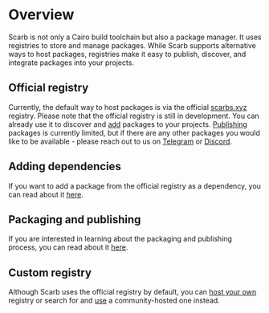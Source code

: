 # Overview

Scarb is not only a Cairo build toolchain but also a package manager.
It uses registries to store and manage packages.
While Scarb supports alternative ways to host packages, registries make it easy to publish, discover, and integrate packages into your projects.

## Official registry

Currently, the default way to host packages is via the official [scarbs.xyz](https://scarbs.xyz) registry.
Please note that the official registry is still in development.
You can already use it to discover and [add](#adding-dependencies) packages to your projects.
[Publishing](#packaging-and-publishing) packages is currently limited, but if there are any other packages you would like to be available - please reach out to us on [Telegram](https://t.me/scarbs_xyz) or [Discord](https://discord.gg/7YXj4Z2).

## Adding dependencies

If you want to add a package from the official registry as a dependency, you can read about it [here](./../reference/specifying-dependencies#specifying-dependencies-from-official-registry).

## Packaging and publishing

If you are interested in learning about the packaging and publishing process, you can read about it [here](./packaging).

## Custom registry

Although Scarb uses the official registry by default,
you can [host your own](./custom-registry) registry or search for and [use](./custom-registry#using-custom-registry) a community-hosted one instead.
